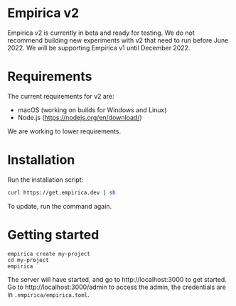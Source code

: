 # Empirica v2

Empirica v2 is currently in beta and ready for testing. We do not recommend
building new experiments with v2 that need to run before June 2022.
We will be supporting Empirica v1 until December 2022.

# Requirements

The current requirements for v2 are:

- macOS (working on builds for Windows and Linux)
- Node.js (https://nodejs.org/en/download/)

We are working to lower requirements.

# Installation

Run the installation script:

```sh
curl https://get.empirica.dev | sh
```

To update, run the command again.

# Getting started

```
empirica create my-project
cd my-project
empirica
```

The server will have started, and go to http://localhost:3000 to get started. Go
to http://localhost:3000/admin to access the admin, the credentials are in
`.empirica/empirica.toml`.
